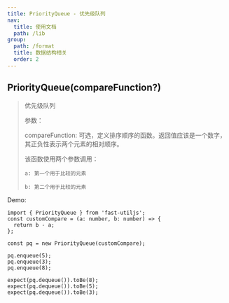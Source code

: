 ```yaml
---
title: PriorityQueue - 优先级队列
nav:
  title: 使用文档
  path: /lib
group:
  path: /format
  title: 数据结构相关
  order: 2
---
```


## PriorityQueue(compareFunction?)

> 优先级队列
>
> 参数：
>
> compareFunction: 可选，定义排序顺序的函数。返回值应该是一个数字，其正负性表示两个元素的相对顺序。
>
> 该函数使用两个参数调用：
>
>     a: 第一个用于比较的元素
>
>     b: 第二个用于比较的元素

Demo:

```tsx | pure
import { PriorityQueue } from 'fast-utiljs';
const customCompare = (a: number, b: number) => {
  return b - a;
};

const pq = new PriorityQueue(customCompare);

pq.enqueue(5);
pq.enqueue(3);
pq.enqueue(8);

expect(pq.dequeue()).toBe(8);
expect(pq.dequeue()).toBe(5);
expect(pq.dequeue()).toBe(3);
```
